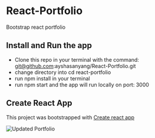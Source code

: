 # React-Portfolio
Bootstrap react portfolio

## Install and Run the app

- Clone this repo in your terminal with the command: git@github.com:ayshasanyang/React-Portfolio.git
- change directory into cd react-portfolio
- run npm install in your terminal
- run npm start and the app will run locally on port: 3000

## Create React App

This project was bootstrapped with [Create react app](https://github.com/facebook/create-react-app)

![Updated Portfolio](./public/img/react-portfolio.gif )



